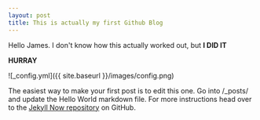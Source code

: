 ```yaml
---
layout: post
title: This is actually my first Github Blog
---
```


Hello James.
I don't know how this actually worked out,
but **I DID IT**

**HURRAY**

![_config.yml]({{ site.baseurl }}/images/config.png)

The easiest way to make your first post is to edit this one. Go into /_posts/ and update the Hello World markdown file. For more instructions head over to the [Jekyll Now repository](https://github.com/barryclark/jekyll-now) on GitHub.
